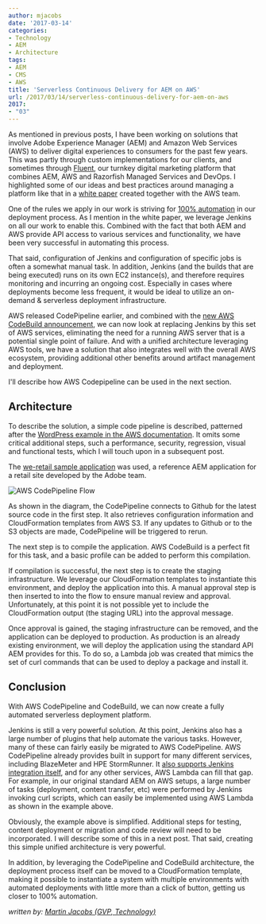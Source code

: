 ```yaml
---
author: mjacobs
date: '2017-03-14'
categories:
- Technology
- AEM
- Architecture
tags:
- AEM
- CMS
- AWS
title: 'Serverless Continuous Delivery for AEM on AWS'
url: /2017/03/14/serverless-continuous-delivery-for-aem-on-aws
2017:
- "03"
---
```


As mentioned in previous posts, I have been working on solutions that involve Adobe Experience Manager (AEM) and Amazon Web Services (AWS) to deliver digital experiences to consumers for the past few years. This was partly through custom implementations for our clients, and sometimes through [Fluent](/2014/10/14/the-razorfish-digital-platform-maturity-model), our turnkey digital marketing platform that combines AEM, AWS and Razorfish Managed Services and DevOps. I highlighted some of our ideas and best practices around managing a platform like that in a [white paper](https://d0.awsstatic.com/whitepapers/Adobe%20AEM%20on%20AWS.pdf) created together with the AWS team.

One of the rules we apply in our work is striving for [100% automation](/2016/02/10/the-cloud-and-the-100-automation-rule/index.html) in our deployment process. As I mention in the white paper, we leverage Jenkins on all our work to enable this. Combined with the fact that both AEM and AWS provide API access to various services and functionality, we have been very successful in automating this process.

That said, configuration of Jenkins and configuration of specific jobs is often a somewhat manual task. In addition, Jenkins (and the builds that are being executed) runs on its own EC2 instance(s), and therefore requires monitoring and incurring an ongoing cost. Especially in cases where deployments become less frequent, it would be ideal to utilize an on-demand & serverless deployment infrastructure.

AWS released CodePipeline earlier, and combined with the [new AWS CodeBuild announcement](http://aws.amazon.com/blogs/aws/aws-codebuild-fully-managed-build-service/), we can now look at replacing Jenkins by this set of AWS services, eliminating the need for a running AWS server that is a potential single point of failure. And with a unified architecture leveraging AWS tools, we have a solution that also integrates well with the overall AWS ecosystem, providing additional other benefits around artifact management and deployment.

I'll describe how AWS Codepipeline can be used in the next section.

Architecture
-----------

To describe the solution, a simple code pipeline is described, patterned after the [WordPress example in the AWS documentation](http://docs.aws.amazon.com/AWSCloudFormation/latest/UserGuide/continuous-delivery-codepipeline-basic-walkthrough.html). It omits some critical additional steps, such a performance, security, regression, visual and functional tests, which I will touch upon in a subsequent post. 

The [we-retail sample application](http://github.com/Adobe-Marketing-Cloud/aem-sample-we-retail) was used, a reference AEM application for a retail site developed by the Adobe team.

![AWS CodePipeline Flow](/media/CodePipeline.jpg "AWS CodePipeline Flow")

As shown in the diagram, the CodePipeline connects to Github for the latest source code in the first step. It also retrieves configuration information and CloudFormation templates from AWS S3. If any updates to Github or to the S3 objects are made, CodePipeline will be triggered to rerun.

The next step is to compile the application. AWS CodeBuild is a perfect fit for this task, and a basic profile can be added to perform this compilation.

If compilation is successful, the next step is to create the staging infrastructure. We leverage our CloudFormation templates to instantiate this environment, and deploy the application into this. A manual approval step is then inserted to into the flow to ensure manual review and approval. Unfortunately, at this point it is not possible yet to include the CloudFormation output (the staging URL) into the approval message.

Once approval is gained, the staging infrastructure can be removed, and the application can be deployed to production. As production is an already existing environment, we will deploy the application using the standard API AEM provides for this. To do so, a Lambda job was created that mimics the set of curl commands that can be used to deploy a package and install it.

Conclusion
--------

With AWS CodePipeline and CodeBuild, we can now create a fully automated serverless deployment platform.

Jenkins is still a very powerful solution. At this point, Jenkins also has a large number of plugins that help automate the various tasks. However, many of these can fairly easily be migrated to AWS CodePipeline. AWS CodePipeline already provides built in support for many different services, including BlazeMeter and HPE StormRunner. It [also supports Jenkins integration itself](http://github.com/awslabs/aws-codepipeline-plugin-for-jenkins), and for any other services, AWS Lambda can fill that gap. For example, in our original standard AEM on AWS setups, a large number of tasks (deployment, content transfer, etc) were performed by Jenkins invoking curl scripts, which can easily be implemented using AWS Lambda as shown in the example above. 

Obviously, the example above is simplified. Additional steps for testing, content deployment or migration and code review will need to be incorporated. I will describe some of this in a next post. That said, creating this simple unified architecture is very powerful.

In addition, by leveraging the CodePipeline and CodeBuild architecture, the deployment process itself can be moved to a CloudFormation template, making it possible to instantiate a system with multiple environments with automated deployments with little more than a click of button, getting us closer to 100% automation.

_written by: [Martin Jacobs (GVP, Technology)](https://www.linkedin.com/in/martinjacobs1)_

